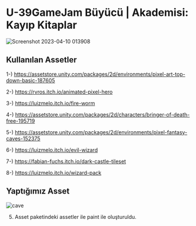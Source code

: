 # U-39GameJam Büyücü | Akademisi: Kayıp Kitaplar
![Screenshot 2023-04-10 013908](https://user-images.githubusercontent.com/54241620/230800935-e8e09010-1464-435b-9d78-3b7983ab4add.png)

## Kullanılan Assetler
1-) https://assetstore.unity.com/packages/2d/environments/pixel-art-top-down-basic-187605

2-) https://rvros.itch.io/animated-pixel-hero

3-) https://luizmelo.itch.io/fire-worm

4-) https://assetstore.unity.com/packages/2d/characters/bringer-of-death-free-195719

5-) https://assetstore.unity.com/packages/2d/environments/pixel-fantasy-caves-152375

6-) https://luizmelo.itch.io/evil-wizard

7-) https://fabian-fuchs.itch.io/dark-castle-tileset

8-) https://luizmelo.itch.io/wizard-pack

## Yaptığımız Asset
![cave](https://user-images.githubusercontent.com/54241620/230801220-829271d7-91f9-4056-baa5-860352deb9f4.png)

5. Asset paketindeki assetler ile paint ile oluşturuldu.
